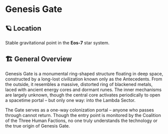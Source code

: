 # Genesis Gate

## 🪐 Location
Stable gravitational point in the **Eos-7** star system.

## 🏗️ General Overview
Genesis Gate is a monumental ring-shaped structure floating in deep space, constructed by a long-lost civilization known only as the Antecedents. From the outside, it resembles a massive, distorted ring of blackened metals, laced with ancient energy cores and dormant runes. The inner mechanisms are largely unknown, though the central core activates periodically to open a spacetime portal – but only one way: into the Lambda Sector.

The Gate serves as a one-way colonization portal – anyone who passes through cannot return. Though the entry point is monitored by the Coalition of the Three Human Factions, no one truly understands the technology or the true origin of Genesis Gate.